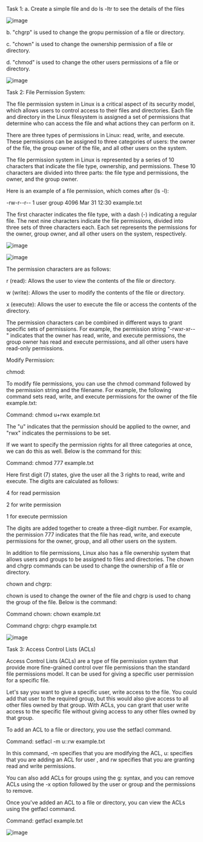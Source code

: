 Task 1:
a. Create a simple file and do ls -ltr to see the details of the files

![image](https://user-images.githubusercontent.com/99756745/228739148-d66cfdf3-efba-4140-8f93-a84c5c335a42.png)

b. "chgrp" is used to change the gropu permission of a file or directory.

c. "chown" is used to change the ownership permission of a file or directory.

d. "chmod" is used to change the other users permissions of a file or directory.

![image](https://user-images.githubusercontent.com/99756745/229983938-4509312b-b5ae-4ec6-8bb2-e0e526eb3224.png)


Task 2:
File Permission System:

The file permission system in Linux is a critical aspect of its security model, which allows users to control access to their files and directories. Each file and directory in the Linux filesystem is assigned a set of permissions that determine who can access the file and what actions they can perform on it.

There are three types of permissions in Linux: read, write, and execute. These permissions can be assigned to three categories of users: the owner of the file, the group owner of the file, and all other users on the system.

The file permission system in Linux is represented by a series of 10 characters that indicate the file type, ownership, and permissions. These 10 characters are divided into three parts: the file type and permissions, the owner, and the group owner.

Here is an example of a file permission, which comes after (ls -l):

-rw-r--r-- 1 user group 4096 Mar 31 12:30 example.txt

The first character indicates the file type, with a dash (-) indicating a regular file. The next nine characters indicate the file permissions, divided into three sets of three characters each. Each set represents the permissions for the owner, group owner, and all other users on the system, respectively.

![image](https://user-images.githubusercontent.com/99756745/229984590-5e53a683-4b62-4814-b723-5fc1a6433e2e.png)

![image](https://user-images.githubusercontent.com/99756745/229984655-40ab669f-10b3-48ba-82f8-6cf060b48cee.png)

The permission characters are as follows:

r (read): Allows the user to view the contents of the file or directory.

w (write): Allows the user to modify the contents of the file or directory.

x (execute): Allows the user to execute the file or access the contents of the directory.

The permission characters can be combined in different ways to grant specific sets of permissions. For example, the permission string "-rwxr-xr--" indicates that the owner has read, write, and execute permissions, the group owner has read and execute permissions, and all other users have read-only permissions.

Modify Permission:

chmod:

To modify file permissions, you can use the chmod command followed by the permission string and the filename. For example, the following command sets read, write, and execute permissions for the owner of the file example.txt:

Command: chmod u+rwx example.txt

The "u" indicates that the permission should be applied to the owner, and "rwx" indicates the permissions to be set.

If we want to specify the permission rights for all three categories at once, we can do this as well. Below is the command for this:

Command: chmod 777 example.txt

Here first digit (7) states, give the user all the 3 rights to read, write and execute. The digits are calculated as follows:

4 for read permission

2 for write permission

1 for execute permission

The digits are added together to create a three-digit number. For example, the permission 777 indicates that the file has read, write, and execute permissions for the owner, group, and all other users on the system.

In addition to file permissions, Linux also has a file ownership system that allows users and groups to be assigned to files and directories. The chown and chgrp commands can be used to change the ownership of a file or directory.

chown and chgrp:

chown is used to change the owner of the file and chgrp is used to chang the group of the file. Below is the command:

Command chown: chown <user name> example.txt

Command chgrp: chgrp <group name> example.txt
  
![image](https://user-images.githubusercontent.com/99756745/229984742-967fdd7f-bcf1-427d-b9cc-b403836f630c.png)


Task 3:
Access Control Lists (ACLs)

Access Control Lists (ACLs) are a type of file permission system that provide more fine-grained control over file permissions than the standard file permissions model. It can be used for giving a specific user permission for a specific file.

Let's say you want to give a specific user, write access to the file. You could add that user to the required group, but this would also give access to all other files owned by that group. With ACLs, you can grant that user write access to the specific file without giving access to any other files owned by that group.

To add an ACL to a file or directory, you use the setfacl command.

Command: setfacl -m u:<user name>:rw example.txt

In this command, -m specifies that you are modifying the ACL, u:<user name> specifies that you are adding an ACL for user <user name>, and rw specifies that you are granting read and write permissions.

You can also add ACLs for groups using the g:<group name> syntax, and you can remove ACLs using the -x option followed by the user or group and the permissions to remove.

Once you've added an ACL to a file or directory, you can view the ACLs using the getfacl command.

Command: getfacl example.txt

![image](https://user-images.githubusercontent.com/99756745/229984907-83d09a85-e272-45e0-8acd-d1d820d94430.png)

  
